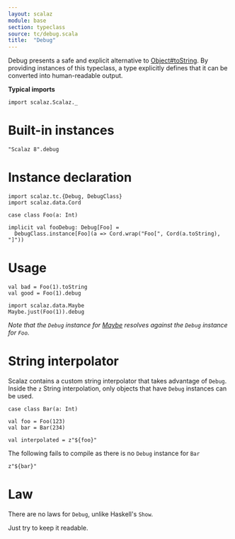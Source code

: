 ```yaml
---
layout: scalaz
module: base
section: typeclass
source: tc/debug.scala
title:  "Debug"
---
```


Debug presents a safe and explicit alternative to [Object#toString](https://docs.oracle.com/javase/8/docs/api/java/lang/Object.html#toString--).
By providing instances of this typeclass, a type explicitly defines that it can be converted into human-readable output.

**Typical imports**

```tut:silent
import scalaz.Scalaz._
```

# Built-in instances

```tut:book
"Scalaz 8".debug
```

# Instance declaration

```tut
import scalaz.tc.{Debug, DebugClass}
import scalaz.data.Cord

case class Foo(a: Int)

implicit val fooDebug: Debug[Foo] =
  DebugClass.instance[Foo](a => Cord.wrap("Foo[", Cord(a.toString), "]"))
```

# Usage

```tut
val bad = Foo(1).toString
val good = Foo(1).debug

import scalaz.data.Maybe
Maybe.just(Foo(1)).debug
```

*Note that the `Debug` instance for [Maybe](../data/Maybe.html) resolves against the `Debug` instance for `Foo`.*

# String interpolator

Scalaz contains a custom string interpolator that takes advantage of `Debug`.
Inside the `z` String interpolation, only objects that have `Debug` instances can be used.

```tut
case class Bar(a: Int)

val foo = Foo(123)
val bar = Bar(234)

val interpolated = z"${foo}"
```

The following fails to compile as there is no `Debug` instance for `Bar`

```tut:fail
z"${bar}"
```

# Law

There are no laws for `Debug`, unlike Haskell's `Show`.

Just try to keep it readable.
